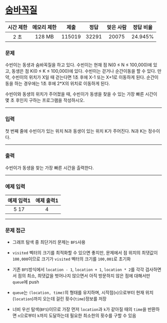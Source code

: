 # [숨바꼭질](https://www.acmicpc.net/problem/1697)

<div align = center>

| 시간 제한 | 메모리 제한 |  제출  | 정답  | 맞은 사람 | 정답 비율 |
| :-------: | :---------: | :----: | :---: | :-------: | :-------: |
|   2 초    |   128 MB    | 115019 | 32291 |   20075   |  24.945%  |

</div>

### 문제

수빈이는 동생과 숨바꼭질을 하고 있다. 수빈이는 현재 점 N(0 ≤ N ≤ 100,000)에 있고, 동생은 점 K(0 ≤ K ≤ 100,000)에 있다. 수빈이는 걷거나 순간이동을 할 수 있다. 만약, 수빈이의 위치가 X일 때 걷는다면 1초 후에 X-1 또는 X+1로 이동하게 된다. 순간이동을 하는 경우에는 1초 후에 2*X의 위치로 이동하게 된다.

수빈이와 동생의 위치가 주어졌을 때, 수빈이가 동생을 찾을 수 있는 가장 빠른 시간이 몇 초 후인지 구하는 프로그램을 작성하시오.

---

### 입력

첫 번째 줄에 수빈이가 있는 위치 N과 동생이 있는 위치 K가 주어진다. N과 K는 정수이다.

---

### 출력

수빈이가 동생을 찾는 가장 빠른 시간을 출력한다.

---

### 예제 입력

| 예제 입력1 | 예제 출력1 |
| :--------: | :--------: |
|    5 17    |     4      |

---

### 문제 접근

  - 그래프 탐색 중 최단거리 문제는 `BFS`사용

  - `visited` 벡터의 크기를 최적화할 수 있으면 좋지만, 문제에서 점 위치의 최댓값이 `100,000`이므로 크기가 `visited` 벡터의 크기를 `100,001`로 초기화

  - 기존 `BFS`방식에서 `location - 1`, `location + 1`, `location * 2`를 각각 검사하면서 점의 최소, 최댓값을 벗어나지 않으면서 아직 방문하지 않은 점에 대해서만 `queue`에 push

  - `queue`는 `(location, time)`의 형태를 유지하며, 시작점(`n`)으로부터 현재 위치(`location`)까지 오는데 걸린 횟수(`time`)정보를 저장

  - 너비 우선 탐색(`BFS`)이므로 가장 먼저 `location`과 `k`가 같아질 때의 `time`을 반환하면 `n`으로부터 `k`까지 도달하는데 필요한 최소한의 횟수를 구할 수 있음